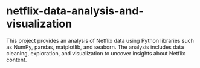 # netflix-data-analysis-and-visualization
This project provides an analysis of Netflix data using Python libraries such as NumPy, pandas, matplotlib, and seaborn. The analysis includes data cleaning, exploration, and visualization to uncover insights about Netflix content.
